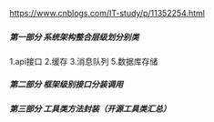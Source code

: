 https://www.cnblogs.com/IT-study/p/11352254.html
###
##### 第一部分 系统架构整合层级划分别类
1.api接口
2.缓存
3.消息队列
5.数据库存储

##### 第二部分 框架级别接口分装调用

##### 第三部分 工具类方法封装（开源工具类汇总）